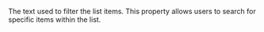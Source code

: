 The text used to filter the list items. This property allows users to search for specific items within the list.
